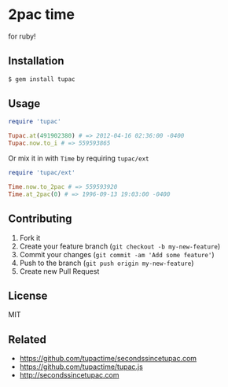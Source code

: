 # 2pac time
for ruby!

## Installation

```bash
$ gem install tupac
```

## Usage

```ruby
require 'tupac'

Tupac.at(491902380) # => 2012-04-16 02:36:00 -0400
Tupac.now.to_i # => 559593865
```

Or mix it in with `Time` by requiring `tupac/ext`

```ruby
require 'tupac/ext'

Time.now.to_2pac # => 559593920
Time.at_2pac(0) # => 1996-09-13 19:03:00 -0400
```

## Contributing

1. Fork it
2. Create your feature branch (`git checkout -b my-new-feature`)
3. Commit your changes (`git commit -am 'Add some feature'`)
4. Push to the branch (`git push origin my-new-feature`)
5. Create new Pull Request

## License

MIT

Related
-------
- https://github.com/tupactime/secondssincetupac.com
- https://github.com/tupactime/tupac.js
- http://secondssincetupac.com
